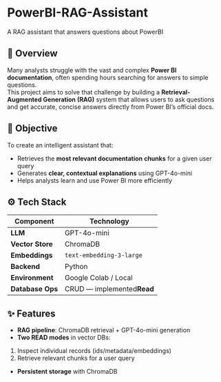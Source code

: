 # PowerBI-RAG-Assistant
A RAG assistant that answers questions about PowerBI

## 📘 Overview
Many analysts struggle with the vast and complex **Power BI documentation**, often spending hours searching for answers to simple questions.  
This project aims to solve that challenge by building a **Retrieval-Augmented Generation (RAG)** system that allows users to ask questions and get accurate, concise answers  directly from Power BI’s official docs.

## 🎯 Objective
To create an intelligent assistant that:
- Retrieves the **most relevant documentation chunks** for a given user query  
- Generates **clear, contextual explanations** using GPT-4o-mini  
- Helps analysts learn and use Power BI more efficiently  

## ⚙️ Tech Stack
| Component | Technology |
|------------|-------------|
| **LLM** | GPT-4o-mini |
| **Vector Store** | ChromaDB |
| **Embeddings** | `text-embedding-3-large` |
| **Backend** | Python |
| **Environment** | Google Colab / Local |
| **Database Ops** | CRUD — implemented**Read** |

## ✨ Features
- **RAG pipeline**: ChromaDB retrieval + GPT-4o-mini generation
- **Two READ modes** in vector DBs:
1) Inspect individual records (ids/metadata/embeddings)
2) Retrieve relevant chunks for a user query
- **Persistent storage** with ChromaDB
